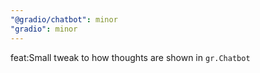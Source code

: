 ```yaml
---
"@gradio/chatbot": minor
"gradio": minor
---
```


feat:Small tweak to how thoughts are shown in `gr.Chatbot`
